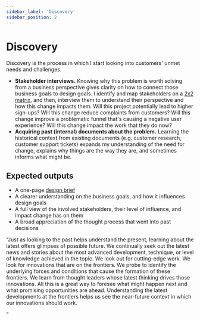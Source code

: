 ```yaml
---
sidebar_label: 'Discovery'
sidebar_position: 2
---
```


# Discovery   

Discovery is the process in which I start looking into customers' unmet needs and challenges.



* **Stakeholder interviews.** Knowing why this problem is worth solving from a business perspective gives clarity on how to connect those business goals to design goals. I identify and map stakeholders on a [2x2 matrix](https://www.mindtools.com/media/Diagrams/stakeholder-analysis-figure1-2020.jpg), and then, interview them to understand their perspective and how this change impacts them. Will this project potentially lead to higher sign-ups? Will this change reduce complaints from customers? Will this change improve a problematic funnel that's causing a negative user experience? Will this change impact the work that they do now?
* **Acquiring past (internal) documents about the problem.** Learning the historical context from existing documents (e.g. customer research, customer support tickets) expands my understanding of the need for change, explains why things are the way they are, and sometimes informs what might be.

## Expected outputs

* A one-page [design brief](../work-in-progress)
* A clearer understanding on the business goals, and how it influences design goals
* A full view of the involved stakeholders, their level of influence, and impact change has on them
* A broad appreciation of the thought process that went into past decisions



“Just as looking to the past helps understand the present, learning about the latest offers glimpses of possible future. We continually seek out the latest news and stories about the most advanced development, technique, or level of knowledge achieved in the topic. We look out for cutting-edge work. We look for innovations that are on the frontiers. We probe to identify the underlying forces and conditions that cause the formation of these frontiers. We learn from thought leaders whose latest thinking drives those innovations. All this is a great way to foresee what might happen next and what promising opportunities are ahead.
Understanding the latest developments at the frontiers helps us see the near-future context in which our innovations should work.

”
